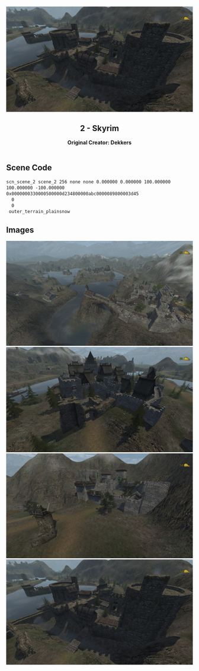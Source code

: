 <div align="center">

![Skyrim](Images/20190304170516-1.jpg)
## 2 - Skyrim
**Original Creator: Dekkers**
<br><br>
</div>

## Scene Code
```
scn_scene_2 scene_2 256 none none 0.000000 0.000000 100.000000 100.000000 -100.000000 0x0000000330000500000d234800000abc0000089800003d45
  0
  0
 outer_terrain_plainsnow
```

## Images
![Skyrim](Images/20190304170340-1.jpg)
![Skyrim](Images/20190304170356-1.jpg)
![Skyrim](Images/20190304170434-1.jpg)
![Skyrim](Images/20190304170516-1.jpg)